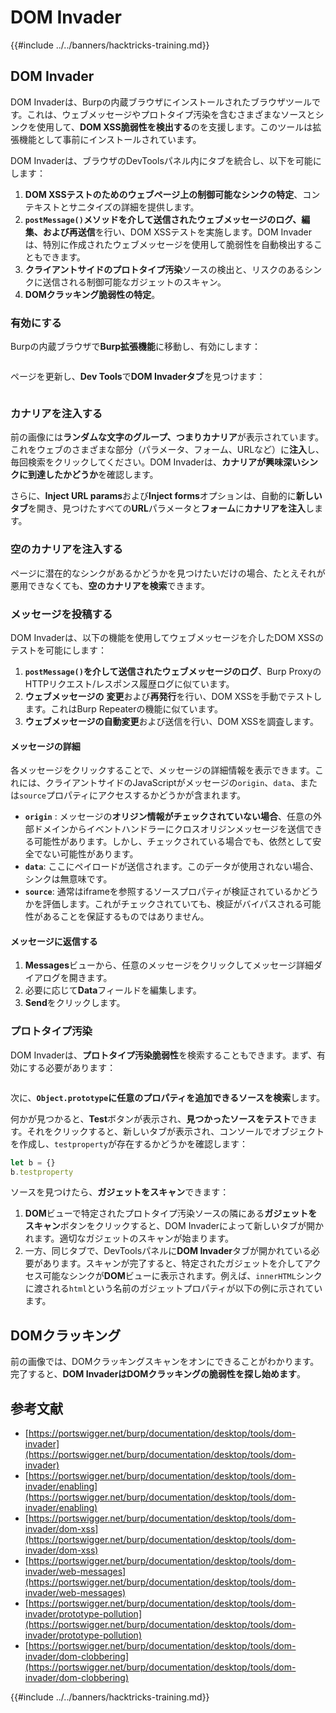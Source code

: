 # DOM Invader

{{#include ../../banners/hacktricks-training.md}}

## DOM Invader

DOM Invaderは、Burpの内蔵ブラウザにインストールされたブラウザツールです。これは、ウェブメッセージやプロトタイプ汚染を含むさまざまなソースとシンクを使用して、**DOM XSS脆弱性を検出する**のを支援します。このツールは拡張機能として事前にインストールされています。

DOM Invaderは、ブラウザのDevToolsパネル内にタブを統合し、以下を可能にします：

1. **DOM XSSテストのためのウェブページ上の制御可能なシンクの特定**、コンテキストとサニタイズの詳細を提供します。
2. **`postMessage()`メソッドを介して送信されたウェブメッセージのログ、編集、および再送信**を行い、DOM XSSテストを実施します。DOM Invaderは、特別に作成されたウェブメッセージを使用して脆弱性を自動検出することもできます。
3. **クライアントサイドのプロトタイプ汚染**ソースの検出と、リスクのあるシンクに送信される制御可能なガジェットのスキャン。
4. **DOMクラッキング脆弱性の特定**。

### 有効にする

Burpの内蔵ブラウザで**Burp拡張機能**に移動し、有効にします：

<figure><img src="../../images/image (1129).png" alt=""><figcaption></figcaption></figure>

ページを更新し、**Dev Tools**で**DOM Invaderタブ**を見つけます：

<figure><img src="../../images/image (695).png" alt=""><figcaption></figcaption></figure>

### カナリアを注入する

前の画像には**ランダムな文字のグループ、つまりカナリア**が表示されています。これをウェブのさまざまな部分（パラメータ、フォーム、URLなど）に**注入**し、毎回検索をクリックしてください。DOM Invaderは、**カナリアが興味深いシンクに到達したかどうか**を確認します。

さらに、**Inject URL params**および**Inject forms**オプションは、自動的に**新しいタブ**を開き、見つけたすべての**URL**パラメータと**フォーム**に**カナリアを注入**します。

### 空のカナリアを注入する

ページに潜在的なシンクがあるかどうかを見つけたいだけの場合、たとえそれが悪用できなくても、**空のカナリアを検索**できます。

### メッセージを投稿する

DOM Invaderは、以下の機能を使用してウェブメッセージを介したDOM XSSのテストを可能にします：

1. **`postMessage()`を介して送信されたウェブメッセージのログ**、Burp ProxyのHTTPリクエスト/レスポンス履歴ログに似ています。
2. **ウェブメッセージの** **変更**および**再発行**を行い、DOM XSSを手動でテストします。これはBurp Repeaterの機能に似ています。
3. **ウェブメッセージの自動変更**および送信を行い、DOM XSSを調査します。

#### メッセージの詳細

各メッセージをクリックすることで、メッセージの詳細情報を表示できます。これには、クライアントサイドのJavaScriptがメッセージの`origin`、`data`、または`source`プロパティにアクセスするかどうかが含まれます。

- **`origin`** : メッセージの**オリジン情報がチェックされていない場合**、任意の外部ドメインからイベントハンドラーにクロスオリジンメッセージを送信できる可能性があります。しかし、チェックされている場合でも、依然として安全でない可能性があります。
- **`data`**: ここにペイロードが送信されます。このデータが使用されない場合、シンクは無意味です。
- **`source`**: 通常はiframeを参照するソースプロパティが検証されているかどうかを評価します。これがチェックされていても、検証がバイパスされる可能性があることを保証するものではありません。

#### メッセージに返信する

1. **Messages**ビューから、任意のメッセージをクリックしてメッセージ詳細ダイアログを開きます。
2. 必要に応じて**Data**フィールドを編集します。
3. **Send**をクリックします。

### プロトタイプ汚染

DOM Invaderは、**プロトタイプ汚染脆弱性**を検索することもできます。まず、有効にする必要があります：

<figure><img src="../../images/image (1026).png" alt=""><figcaption></figcaption></figure>

次に、**`Object.prototype`**に任意のプロパティを追加できる**ソースを検索**します。

何かが見つかると、**Test**ボタンが表示され、**見つかったソースをテスト**できます。それをクリックすると、新しいタブが表示され、コンソールでオブジェクトを作成し、`testproperty`が存在するかどうかを確認します：
```javascript
let b = {}
b.testproperty
```
ソースを見つけたら、**ガジェットをスキャン**できます：

1. **DOM**ビューで特定されたプロトタイプ汚染ソースの隣にある**ガジェットをスキャン**ボタンをクリックすると、DOM Invaderによって新しいタブが開かれます。適切なガジェットのスキャンが始まります。
2. 一方、同じタブで、DevToolsパネルに**DOM Invader**タブが開かれている必要があります。スキャンが完了すると、特定されたガジェットを介してアクセス可能なシンクが**DOM**ビューに表示されます。例えば、`innerHTML`シンクに渡される`html`という名前のガジェットプロパティが以下の例に示されています。

## DOMクラッキング

前の画像では、DOMクラッキングスキャンをオンにできることがわかります。完了すると、**DOM InvaderはDOMクラッキングの脆弱性を探し始めます**。

## 参考文献

- [https://portswigger.net/burp/documentation/desktop/tools/dom-invader](https://portswigger.net/burp/documentation/desktop/tools/dom-invader)
- [https://portswigger.net/burp/documentation/desktop/tools/dom-invader/enabling](https://portswigger.net/burp/documentation/desktop/tools/dom-invader/enabling)
- [https://portswigger.net/burp/documentation/desktop/tools/dom-invader/dom-xss](https://portswigger.net/burp/documentation/desktop/tools/dom-invader/dom-xss)
- [https://portswigger.net/burp/documentation/desktop/tools/dom-invader/web-messages](https://portswigger.net/burp/documentation/desktop/tools/dom-invader/web-messages)
- [https://portswigger.net/burp/documentation/desktop/tools/dom-invader/prototype-pollution](https://portswigger.net/burp/documentation/desktop/tools/dom-invader/prototype-pollution)
- [https://portswigger.net/burp/documentation/desktop/tools/dom-invader/dom-clobbering](https://portswigger.net/burp/documentation/desktop/tools/dom-invader/dom-clobbering)

{{#include ../../banners/hacktricks-training.md}}
